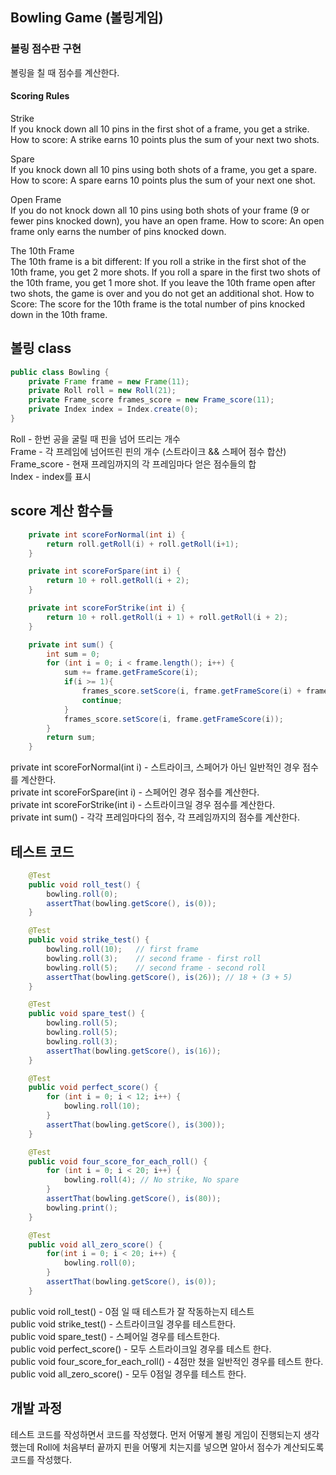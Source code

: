 ## Bowling Game (볼링게임)

### 볼링 점수판 구현
볼링을 칠 때 점수를 계산한다.
<br>

#### Scoring Rules
Strike <br>
If you knock down all 10 pins in the first shot of a frame, you get a strike.
How to score: A strike earns 10 points plus the sum of your next two shots.

Spare <br>
If you knock down all 10 pins using both shots of a frame, you get a spare.
How to score: A spare earns 10 points plus the sum of your next one shot.

Open Frame <br>
If you do not knock down all 10 pins using both shots of your frame (9 or fewer pins knocked down), you have an open frame.
How to score: An open frame only earns the number of pins knocked down.

The 10th Frame <br>
The 10th frame is a bit different:
If you roll a strike in the first shot of the 10th frame, you get 2 more shots.
If you roll a spare in the first two shots of the 10th frame, you get 1 more shot.
If you leave the 10th frame open after two shots, the game is over and you do not get an additional shot.
How to Score: The score for the 10th frame is the total number of pins knocked down in the 10th frame.

## 볼링 class
```java
public class Bowling {
    private Frame frame = new Frame(11);
    private Roll roll = new Roll(21);
    private Frame_score frames_score = new Frame_score(11);
    private Index index = Index.create(0);
}
```

Roll - 한번 공을 굴릴 때 핀을 넘어 뜨리는 개수 <br>
Frame - 각 프레임에 넘어뜨린 핀의 개수 (스트라이크 && 스페어 점수 합산) <br>
Frame_score - 현재 프레임까지의 각 프레임마다 얻은 점수들의 합 <br>
Index - index를 표시 <br>

## score 계산 함수들
```java
    private int scoreForNormal(int i) {
        return roll.getRoll(i) + roll.getRoll(i+1);
    }

    private int scoreForSpare(int i) {
        return 10 + roll.getRoll(i + 2);
    }

    private int scoreForStrike(int i) {
        return 10 + roll.getRoll(i + 1) + roll.getRoll(i + 2);
    }

    private int sum() {
        int sum = 0;
        for (int i = 0; i < frame.length(); i++) {
            sum += frame.getFrameScore(i);
            if(i >= 1){
                frames_score.setScore(i, frame.getFrameScore(i) + frames_score.getScore(i - 1));
                continue;
            }
            frames_score.setScore(i, frame.getFrameScore(i));
        }
        return sum;
    }
```

private int scoreForNormal(int i) - 스트라이크, 스페어가 아닌 일반적인 경우 점수를 계산한다. <br>
private int scoreForSpare(int i) - 스페어인 경우 점수를 계산한다. <br>
private int scoreForStrike(int i) - 스트라이크일 경우 점수를 계산한다. <br>
private int sum() - 각각 프레임마다의 점수, 각 프레임까지의 점수를 계산한다. <br>

## 테스트 코드
```java
    @Test
    public void roll_test() {
        bowling.roll(0);
        assertThat(bowling.getScore(), is(0));
    }

    @Test
    public void strike_test() {
        bowling.roll(10);   // first frame
        bowling.roll(3);    // second frame - first roll
        bowling.roll(5);    // second frame - second roll
        assertThat(bowling.getScore(), is(26)); // 18 + (3 + 5)
    }

    @Test
    public void spare_test() {
        bowling.roll(5);
        bowling.roll(5);
        bowling.roll(3);
        assertThat(bowling.getScore(), is(16));
    }

    @Test
    public void perfect_score() {
        for (int i = 0; i < 12; i++) {
            bowling.roll(10);
        }
        assertThat(bowling.getScore(), is(300));
    }

    @Test
    public void four_score_for_each_roll() {
        for (int i = 0; i < 20; i++) {
            bowling.roll(4); // No strike, No spare
        }
        assertThat(bowling.getScore(), is(80));
        bowling.print();
    }

    @Test
    public void all_zero_score() {
        for(int i = 0; i < 20; i++) {
            bowling.roll(0);
        }
        assertThat(bowling.getScore(), is(0));
    }
```


public void roll_test() - 0점 일 때 테스트가 잘 작동하는지 테스트 <br>
public void strike_test() - 스트라이크일 경우를 테스트한다. <br>
public void spare_test() - 스페어일 경우를 테스트한다. <br>
public void perfect_score() - 모두 스트라이크일 경우를 테스트 한다. <br>
public void four_score_for_each_roll() - 4점만 쳤을 일반적인 경우를 테스트 한다. <br>
public void all_zero_score() - 모두 0점일 경우를 테스트 한다. <br>



## 개발 과정

테스트 코드를 작성하면서 코드를 작성했다.
먼저 어떻게 볼링 게임이 진행되는지 생각했는데
Roll에 처음부터 끝까지 핀을 어떻게 치는지를 넣으면
알아서 점수가 계산되도록 코드를 작성했다.






